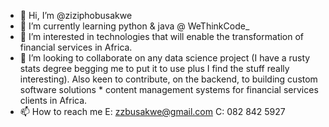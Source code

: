 - 👋 Hi, I’m @ziziphobusakwe
- 🌱 I’m currently learning python & java @ WeThinkCode_
- 👀 I’m interested in technologies that will enable the transformation of financial services in Africa. 
- 💞️ I’m looking to collaborate on any data science project (I have a rusty stats degree begging me to put it to use 
     plus I find the stuff really interesting). Also keen to contribute, on the backend, to building custom software solutions * content management systems for financial services clients in Africa.
- 📫 How to reach me E: zzbusakwe@gmail.com   C: 082 842 5927

<!---
ziziphobusakwe/ziziphobusakwe is a ✨ special ✨ repository because its `README.md` (this file) appears on your GitHub profile.
You can click the Preview link to take a look at your changes.
--->

